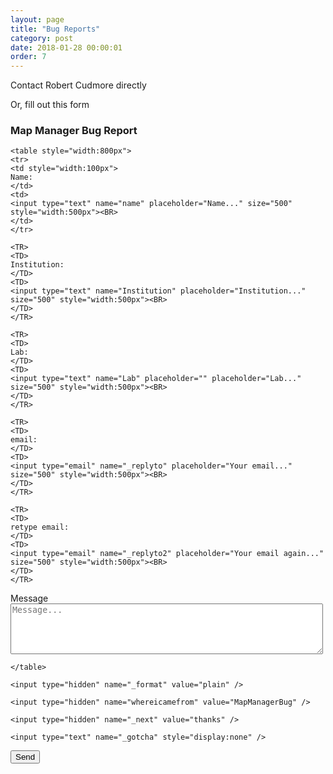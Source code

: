 ```yaml
---
layout: page
title: "Bug Reports"
category: post
date: 2018-01-28 00:00:01
order: 7
---
```


<head>
  <style>
  <link rel="stylesheet" href="http://maxcdn.bootstrapcdn.com/bootstrap/3.3.5/css/bootstrap.min.css">
</style>
</head>

Contact Robert Cudmore directly

Or, fill out this form

### Map Manager Bug Report

<form action="//formspree.io/robert.cudmore@gmail.com"
      method="POST">
    
    <table style="width:800px">
    <tr>
    <td style="width:100px">
    Name:
    </td>
    <td>
    <input type="text" name="name" placeholder="Name..." size="500" style="width:500px"><BR>
	</td>
	</tr>

    <TR>
    <TD>
    Institution:
    </TD>
    <TD>
    <input type="text" name="Institution" placeholder="Institution..." size="500" style="width:500px"><BR>
	</TD>
	</TR>
	
    <TR>
    <TD>
    Lab:
    </TD>
    <TD>
    <input type="text" name="Lab" placeholder="" placeholder="Lab..." size="500" style="width:500px"><BR>
    </TD>
    </TR>
    
    <TR>
    <TD>
    email:
    </TD>
    <TD>
    <input type="email" name="_replyto" placeholder="Your email..." size="500" style="width:500px"><BR>
    </TD>
    </TR>
    
    <TR>
    <TD>
    retype email:
    </TD>
    <TD>
    <input type="email" name="_replyto2" placeholder="Your email again..." size="500" style="width:500px"><BR>
    </TD>
    </TR>

<TR>
<TD>
Message
</TD>
<TD>
    <textarea name="message" rows="5" cols="48" placeholder="Message..."  size="500" style="width:500px"></textarea>
</TD>
</TR>

	</table>

	<input type="hidden" name="_format" value="plain" />

	<input type="hidden" name="whereicamefrom" value="MapManagerBug" />

    <input type="hidden" name="_next" value="thanks" />

	<input type="text" name="_gotcha" style="display:none" />

 <TR>
 <TD>
	<input type="submit" class="btn btn-primary btn-md" value="Send">

 </TD>
 </TR>
</form>

<BR>
